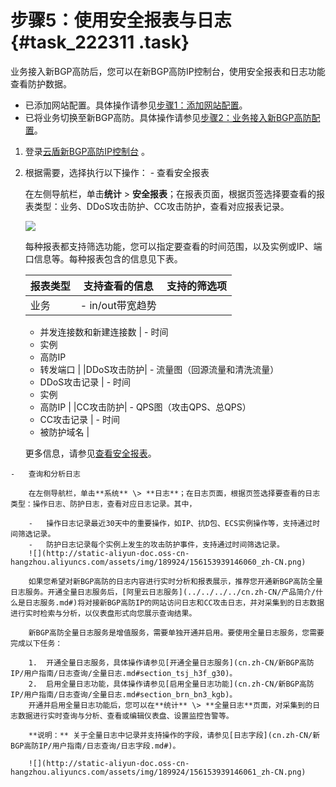 # 步骤5：使用安全报表与日志 {#task_222311 .task}

业务接入新BGP高防后，您可以在新BGP高防IP控制台，使用安全报表和日志功能查看防护数据。

-   已添加网站配置。具体操作请参见[步骤1：添加网站配置](cn.zh-CN/新BGP高防IP/快速入门/防护网站业务/步骤1：添加网站配置.md#)。
-   已将业务切换至新BGP高防。具体操作请参见[步骤2：业务接入新BGP高防配置](cn.zh-CN/新BGP高防IP/快速入门/防护网站业务/步骤2：业务接入新BGP高防配置.md#)。

1.   登录[云盾新BGP高防IP控制台](https://yundunnext.console.aliyun.com/?p=ddoscoo) 。 
2.   根据需要，选择执行以下操作： 
    -   查看安全报表

        在左侧导航栏，单击**统计** \> **安全报表**；在报表页面，根据页签选择要查看的报表类型：业务、DDoS攻击防护、CC攻击防护，查看对应报表记录。

        ![](http://static-aliyun-doc.oss-cn-hangzhou.aliyuncs.com/assets/img/189924/156153939146059_zh-CN.png)

        每种报表都支持筛选功能，您可以指定要查看的时间范围，以及实例或IP、端口信息等。每种报表包含的信息见下表。

        |报表类型|支持查看的信息|支持的筛选项|
        |----|-------|------|
        |业务|         -   in/out带宽趋势
        -   并发连接数和新建连接数
 |         -   时间
        -   实例
        -   高防IP
        -   转发端口
 |
        |DDoS攻击防护|         -   流量图（回源流量和清洗流量）
        -   DDoS攻击记录
 |         -   时间
        -   实例
        -   高防IP
 |
        |CC攻击防护|         -   QPS图（攻击QPS、总QPS）
        -   CC攻击记录
 |         -   时间
        -   被防护域名
 |

        更多信息，请参见[查看安全报表](cn.zh-CN/新BGP高防IP/用户指南/查看安全报表.md#)。

    -   查询和分析日志

        在左侧导航栏，单击**系统** \> **日志**；在日志页面，根据页签选择要查看的日志类型：操作日志、防护日志，查看对应日志记录。其中，

        -   操作日志记录最近30天中的重要操作，如IP、抗D包、ECS实例操作等，支持通过时间筛选记录。
        -   防护日志记录每个实例上发生的攻击防护事件，支持通过时间筛选记录。
        ![](http://static-aliyun-doc.oss-cn-hangzhou.aliyuncs.com/assets/img/189924/156153939146060_zh-CN.png)

        如果您希望对新BGP高防的日志内容进行实时分析和报表展示，推荐您开通新BGP高防全量日志服务。开通全量日志服务后，[阿里云日志服务](../../../../cn.zh-CN/产品简介/什么是日志服务.md#)将对接新BGP高防IP的网站访问日志和CC攻击日志，并对采集到的日志数据进行实时检索与分析，以仪表盘形式向您展示查询结果。

        新BGP高防全量日志服务是增值服务，需要单独开通并启用。要使用全量日志服务，您需要完成以下任务：

        1.  开通全量日志服务，具体操作请参见[开通全量日志服务](cn.zh-CN/新BGP高防IP/用户指南/日志查询/全量日志.md#section_tsj_h3f_g30)。
        2.  启用全量日志功能，具体操作请参见[启用全量日志功能](cn.zh-CN/新BGP高防IP/用户指南/日志查询/全量日志.md#section_brn_bn3_kgb)。
        开通并启用全量日志功能后，您可以在**统计** \> **全量日志**页面，对采集到的日志数据进行实时查询与分析、查看或编辑仪表盘、设置监控告警等。

        **说明：** 关于全量日志中记录并支持操作的字段，请参见[日志字段](cn.zh-CN/新BGP高防IP/用户指南/日志查询/日志字段.md#)。

        ![](http://static-aliyun-doc.oss-cn-hangzhou.aliyuncs.com/assets/img/189924/156153939146061_zh-CN.png)


